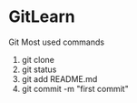 # GitLearn
Git Most used commands
1. git clone <Repository url>
2. git status
3. git add README.md
4. git commit -m "first commit"